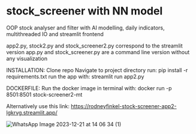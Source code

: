 # stock_screener with NN model
OOP stock analyser and filter with AI modelling, daily indicators, multithreaded IO and streamlit frontend

app2.py, stock2.py and stock_screener2.py correspond to the streamlit version
app.py and stock_screener.py are a command line version without any visualization

INSTALLATION:
Clone repo
Navigate to project directory
run: pip install -r requirements.txt
run the app with: streamlit run app2.py

DOCKERFILE:
Run the docker image in terminal with: docker run -p 8501:8501 stock-screener2-mt

Alternatively use this link: https://rodneyfinkel-stock-screener-app2-lgkrvg.streamlit.app/



![WhatsApp Image 2023-12-21 at 14 06 34 (1)](https://github.com/RodneyFinkel/stock_screener/assets/111357994/6ca0ec9f-43db-4003-9b61-49fec29d4d56)
